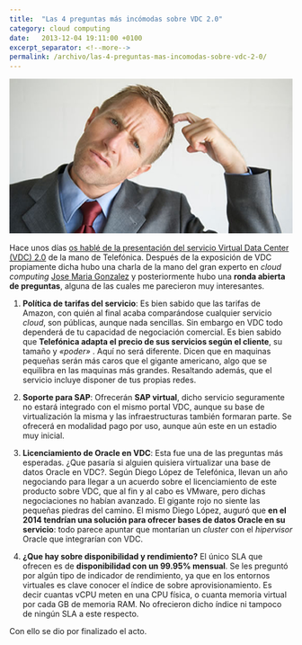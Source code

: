 ```yaml
---
title:  "Las 4 preguntas más incómodas sobre VDC 2.0"
category: cloud computing
date:   2013-12-04 19:11:00 +0100
excerpt_separator: <!--more-->
permalink: /archivo/las-4-preguntas-mas-incomodas-sobre-vdc-2-0/
---
```


![Dudas Justificadas](/assets/img/dudas-justificadas.jpg)

Hace unos días [os hablé de la presentación del servicio Virtual Data Center (VDC) 2.0](/archivo/presentacion-de-vdc-2-0-el-cloud-de-telefonica/) de la mano de Telefónica. Después de la exposición de VDC propiamente dicha hubo una charla de la mano del gran experto en *cloud computing* [Jose Maria Gonzalez](https://www.josemariagonzalez.es/) y posteriormente hubo una **ronda abierta de preguntas**, alguna de las cuales me parecieron muy interesantes.

1. **Política de tarifas del servicio**: Es bien sabido que las tarifas de Amazon, con quién al final acaba comparándose cualquier servicio *cloud*, son públicas, aunque nada sencillas. Sin embargo en VDC todo dependerá de tu capacidad de negociación comercial. Es bien sabido que **Telefónica adapta el precio de sus servicios según el cliente**, su tamaño y *«poder»* . Aquí no será diferente. Dicen que en maquinas pequeñas serán más caros que el gigante americano, algo que se equilibra en las maquinas más grandes. Resaltando además, que el servicio incluye disponer de tus propias redes.

2. **Soporte para SAP**: Ofrecerán **SAP virtual**, dicho servicio seguramente no estará integrado con el mismo portal VDC, aunque su base de virtualización la misma y las infraestructuras también formaran parte. Se ofrecerá en modalidad pago por uso, aunque aún este en un estadio muy inicial.

3. **Licenciamiento de Oracle en VDC**: Esta fue una de las preguntas más esperadas. ¿Que pasaría si alguien quisiera virtualizar una base de datos Oracle en VDC?. Según Diego López de Telefónica, llevan un año negociando para llegar a un acuerdo sobre el licenciamiento de este producto sobre VDC, que al fin y al cabo es VMware, pero dichas negociaciones no habían avanzado. El gigante rojo no siente las pequeñas piedras del camino. El mismo Diego López, auguró que **en el 2014 tendrían una solución para ofrecer bases de datos Oracle en su servicio**: todo parece apuntar que montarían un *cluster* con el *hipervisor* Oracle que integrarían con VDC.

4. **¿Que hay sobre disponibilidad y rendimiento?** El único SLA que ofrecen es de **disponibilidad con un 99.95% mensual**. Se les preguntó por algún tipo de indicador de rendimiento, ya que en los entornos virtuales es clave conocer el índice de sobre aprovisionamiento. Es decir cuantas vCPU meten en una CPU física, o cuanta memoria virtual por cada GB de memoria RAM. No ofrecieron dicho índice ni tampoco de ningún SLA a este respecto.

Con ello se dio por finalizado el acto.